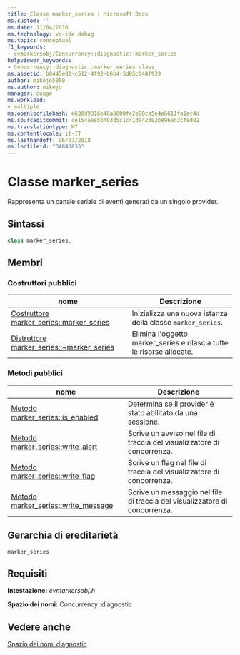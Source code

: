 ```yaml
---
title: Classe marker_series | Microsoft Docs
ms.custom: ''
ms.date: 11/04/2016
ms.technology: vs-ide-debug
ms.topic: conceptual
f1_keywords:
- cvmarkersobj/Concurrency::diagnostic::marker_series
helpviewer_keywords:
- Concurrency::diagnostic::marker_series class
ms.assetid: b8445ed0-c512-4f92-b6b4-3d05c044f939
author: mikejo5000
ms.author: mikejo
manager: douge
ms.workload:
- multiple
ms.openlocfilehash: e638d9316b46a8600fe2e88ca5e4a6611fa1ec4d
ms.sourcegitcommit: ce154aee5b403d5c1c41da42302b896ad3cf8d82
ms.translationtype: HT
ms.contentlocale: it-IT
ms.lasthandoff: 06/07/2018
ms.locfileid: "34843835"
---
```

# <a name="markerseries-class"></a>Classe marker_series
Rappresenta un canale seriale di eventi generati da un singolo provider.  
  
## <a name="syntax"></a>Sintassi  
  
```cpp  
class marker_series;  
```  
  
## <a name="members"></a>Membri  
  
### <a name="public-constructors"></a>Costruttori pubblici  
  
|nome|Descrizione|  
|----------|-----------------|  
|[Costruttore marker_series::marker_series](../profiling/marker-series-marker-series-constructor.md)|Inizializza una nuova istanza della classe `marker_series`.|  
|[Distruttore marker_series::~marker_series](../profiling/marker-series-tilde-marker-series-destructor.md)|Elimina l'oggetto marker_series e rilascia tutte le risorse allocate.|  
  
### <a name="public-methods"></a>Metodi pubblici  
  
|nome|Descrizione|  
|----------|-----------------|  
|[Metodo marker_series::is_enabled](../profiling/marker-series-is-enabled-method.md)|Determina se il provider è stato abilitato da una sessione.|  
|[Metodo marker_series::write_alert](../profiling/marker-series-write-alert-method.md)|Scrive un avviso nel file di traccia del visualizzatore di concorrenza.|  
|[Metodo marker_series::write_flag](../profiling/marker-series-write-flag-method.md)|Scrive un flag nel file di traccia del visualizzatore di concorrenza.|  
|[Metodo marker_series::write_message](../profiling/marker-series-write-message-method.md)|Scrive un messaggio nel file di traccia del visualizzatore di concorrenza.|  
  
## <a name="inheritance-hierarchy"></a>Gerarchia di ereditarietà  
 `marker_series`  
  
## <a name="requirements"></a>Requisiti  
 **Intestazione:** *cvmarkersobj.h*  
  
 **Spazio dei nomi:** Concurrency::diagnostic  
  
## <a name="see-also"></a>Vedere anche  
 [Spazio dei nomi diagnostic](../profiling/diagnostic-namespace.md)